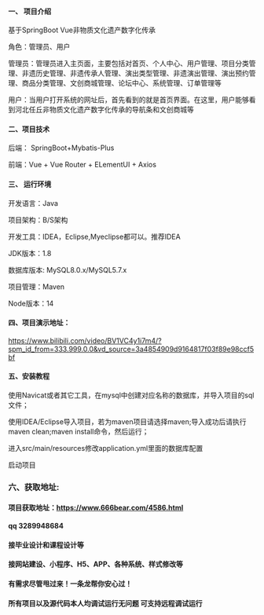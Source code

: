 

#### 一、 项目介绍
基于SpringBoot Vue非物质文化遗产数字化传承

角色：管理员、用户

管理员：管理员进入主页面，主要包括对首页、个人中心、用户管理、项目分类管理、非遗历史管理、非遗传承人管理、演出类型管理、非遗演出管理、演出预约管理、商品分类管理、文创商城管理、论坛中心、系统管理、订单管理等

用户：当用户打开系统的网址后，首先看到的就是首页界面。在这里，用户能够看到河北任丘非物质文化遗产数字化传承的导航条和文创商城等
#### 二、项目技术
后端： SpringBoot+Mybatis-Plus

前端：Vue + Vue Router + ELementUI + Axios

#### 三、 运行环境
开发语言：Java

项目架构：B/S架构

开发工具：IDEA，Eclipse,Myeclipse都可以。推荐IDEA

JDK版本：1.8

数据库版本: MySQL8.0.x/MySQL5.7.x

项目管理：Maven

Node版本：14

#### 四、项目演示地址：

https://www.bilibili.com/video/BV1VC4y1i7m4/?spm_id_from=333.999.0.0&vd_source=3a4854909d9164817f03f89e98ccf5bf

#### 五、安装教程
使用Navicat或者其它工具，在mysql中创建对应名称的数据库，并导入项目的sql文件；

使用IDEA/Eclipse导入项目，若为maven项目请选择maven;导入成功后请执行maven clean;maven install命令，然后运行；

进入src/main/resources修改application.yml里面的数据库配置

启动项目


### 六、获取地址:
#### 项目获取地址：https://www.666bear.com/4586.html
#### qq 3289948684
#### 接毕业设计和课程设计等
#### 接网站建设、小程序、H5、APP、各种系统、样式修改等
#### 有需求尽管甩过来！一条龙帮你安心过！
#### 所有项目以及源代码本人均调试运行无问题 可支持远程调试运行




